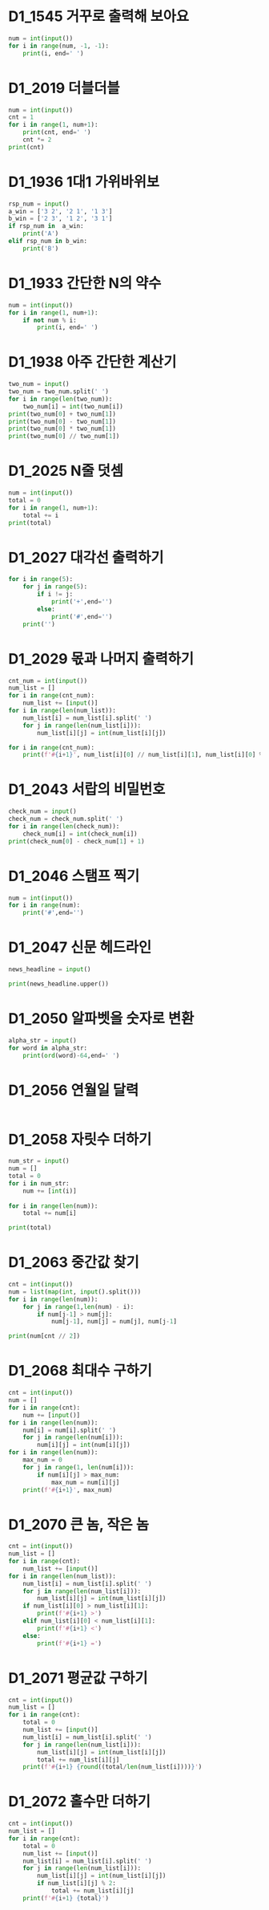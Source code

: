 # D1_1545 거꾸로 출력해 보아요

```python
num = int(input())
for i in range(num, -1, -1):
    print(i, end=' ')
```



# D1_2019 더블더블

```python
num = int(input())
cnt = 1
for i in range(1, num+1):
    print(cnt, end=' ')
    cnt *= 2
print(cnt)
```



# D1_1936 1대1 가위바위보

```python
rsp_num = input()
a_win = ['3 2', '2 1', '1 3']
b_win = ['2 3', '1 2', '3 1']
if rsp_num in  a_win:
    print('A')
elif rsp_num in b_win:
    print('B')
```



# D1_1933  간단한 N의 약수

```python
num = int(input())
for i in range(1, num+1):
    if not num % i:
        print(i, end=' ')
```



# D1_1938 아주 간단한 계산기

```python
two_num = input()
two_num = two_num.split(' ')
for i in range(len(two_num)):
    two_num[i] = int(two_num[i])
print(two_num[0] + two_num[1])
print(two_num[0] - two_num[1])
print(two_num[0] * two_num[1])
print(two_num[0] // two_num[1])
```



# D1_2025 N줄 덧셈

```python
num = int(input())
total = 0
for i in range(1, num+1):
    total += i
print(total)
```



# D1_2027 대각선 출력하기

```python
for i in range(5):
    for j in range(5):
        if i != j:
            print('+',end='')
        else:
            print('#',end='')
    print('')
```



# D1_2029 몫과 나머지 출력하기

```python
cnt_num = int(input())
num_list = []
for i in range(cnt_num):
    num_list += [input()]
for i in range(len(num_list)):
    num_list[i] = num_list[i].split(' ')
    for j in range(len(num_list[i])):
        num_list[i][j] = int(num_list[i][j])

for i in range(cnt_num):
    print(f'#{i+1}', num_list[i][0] // num_list[i][1], num_list[i][0] % num_list[i][1])
```



# D1_2043 서랍의 비밀번호

```python
check_num = input()
check_num = check_num.split(' ')
for i in range(len(check_num)):
    check_num[i] = int(check_num[i])
print(check_num[0] - check_num[1] + 1)
```



# D1_2046 스탬프 찍기

```python
num = int(input())
for i in range(num):
    print('#',end='')
```



# D1_2047 신문 헤드라인

```python
news_headline = input()

print(news_headline.upper())
```



# D1_2050 알파벳을 숫자로 변환

```python
alpha_str = input()
for word in alpha_str:
    print(ord(word)-64,end=' ')
```



# D1_2056 연월일 달력

```python

```



# D1_2058 자릿수 더하기

```python
num_str = input()
num = []
total = 0
for i in num_str:
    num += [int(i)]
    
for i in range(len(num)):
    total += num[i]

print(total)
```



# D1_2063 중간값 찾기

```python
cnt = int(input())
num = list(map(int, input().split()))
for i in range(len(num)):
    for j in range(1,len(num) - i):
        if num[j-1] > num[j]:
            num[j-1], num[j] = num[j], num[j-1]

print(num[cnt // 2])
```



# D1_2068 최대수 구하기

```python
cnt = int(input())
num = []
for i in range(cnt):
    num += [input()]
for i in range(len(num)):
    num[i] = num[i].split(' ')
    for j in range(len(num[i])):
        num[i][j] = int(num[i][j])
for i in range(len(num)):
    max_num = 0
    for j in range(1, len(num[i])):
        if num[i][j] > max_num:
            max_num = num[i][j]
    print(f'#{i+1}', max_num)
```



# D1_2070 큰 놈, 작은 놈

```python
cnt = int(input())
num_list = []
for i in range(cnt):
    num_list += [input()]
for i in range(len(num_list)):
    num_list[i] = num_list[i].split(' ')
    for j in range(len(num_list[i])):
        num_list[i][j] = int(num_list[i][j])
    if num_list[i][0] > num_list[i][1]:
        print(f'#{i+1} >')
    elif num_list[i][0] < num_list[i][1]:
        print(f'#{i+1} <')
    else:
        print(f'#{i+1} =')
```


# D1_2071 평균값 구하기

```python
cnt = int(input())
num_list = []
for i in range(cnt):
    total = 0
    num_list += [input()]
    num_list[i] = num_list[i].split(' ')
    for j in range(len(num_list[i])):
        num_list[i][j] = int(num_list[i][j])
        total += num_list[i][j]
    print(f'#{i+1} {round((total/len(num_list[i])))}')
```



# D1_2072 홀수만 더하기

```python
cnt = int(input())
num_list = []
for i in range(cnt):
    total = 0
    num_list += [input()]
    num_list[i] = num_list[i].split(' ')
    for j in range(len(num_list[i])):
        num_list[i][j] = int(num_list[i][j])
        if num_list[i][j] % 2:
            total += num_list[i][j]
    print(f'#{i+1} {total}')
```

